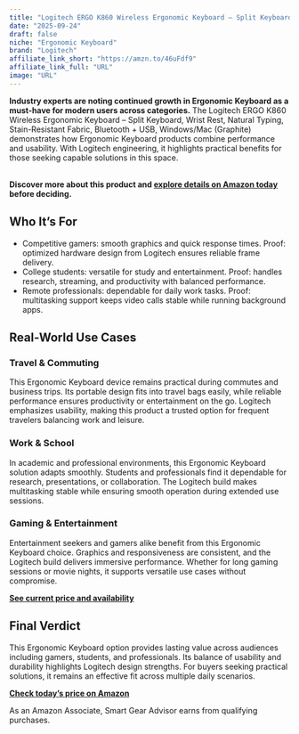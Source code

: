 ```yaml
---
title: "Logitech ERGO K860 Wireless Ergonomic Keyboard – Split Keyboard, Wrist Rest, Natural Typing, Stain-Resistant Fabric, Bluetooth + USB, Windows/Mac (Graphite)"
date: "2025-09-24"
draft: false
niche: "Ergonomic Keyboard"
brand: "Logitech"
affiliate_link_short: "https://amzn.to/46uFdf9"
affiliate_link_full: "URL"
image: "URL"
---
```


<p><strong>Industry experts are noting continued growth in Ergonomic Keyboard as a must-have for modern users across categories.</strong> The Logitech ERGO K860 Wireless Ergonomic Keyboard – Split Keyboard, Wrist Rest, Natural Typing, Stain-Resistant Fabric, Bluetooth + USB, Windows/Mac (Graphite) demonstrates how Ergonomic Keyboard products combine performance and usability. With Logitech engineering, it highlights practical benefits for those seeking capable solutions in this space.</p>
<br>
<strong>Discover more about this product and <a href="https://amzn.to/46uFdf9" rel="nofollow sponsored">explore details on Amazon today</a> before deciding.</strong>
<br>

<h2>Who It’s For</h2>
<ul>
  <li>Competitive gamers: smooth graphics and quick response times. Proof: optimized hardware design from Logitech ensures reliable frame delivery.</li>
  <li>College students: versatile for study and entertainment. Proof: handles research, streaming, and productivity with balanced performance.</li>
  <li>Remote professionals: dependable for daily work tasks. Proof: multitasking support keeps video calls stable while running background apps.</li>
</ul>

<h2>Real-World Use Cases</h2>

<h3>Travel & Commuting</h3>
<p>This Ergonomic Keyboard device remains practical during commutes and business trips. Its portable design fits into travel bags easily, while reliable performance ensures productivity or entertainment on the go. Logitech emphasizes usability, making this product a trusted option for frequent travelers balancing work and leisure.</p>

<h3>Work & School</h3>
<p>In academic and professional environments, this Ergonomic Keyboard solution adapts smoothly. Students and professionals find it dependable for research, presentations, or collaboration. The Logitech build makes multitasking stable while ensuring smooth operation during extended use sessions.</p>

<h3>Gaming & Entertainment</h3>
<p>Entertainment seekers and gamers alike benefit from this Ergonomic Keyboard choice. Graphics and responsiveness are consistent, and the Logitech build delivers immersive performance. Whether for long gaming sessions or movie nights, it supports versatile use cases without compromise.</p>

<p><strong><a href="https://amzn.to/46uFdf9" rel="nofollow sponsored">See current price and availability</a></strong></p>

<h2>Final Verdict</h2>
<p>This Ergonomic Keyboard option provides lasting value across audiences including gamers, students, and professionals. Its balance of usability and durability highlights Logitech design strengths. For buyers seeking practical solutions, it remains an effective fit across multiple daily scenarios.</p>

<p><strong><a href="https://amzn.to/46uFdf9" rel="nofollow sponsored">Check today’s price on Amazon</a></strong></p>

<p>As an Amazon Associate, Smart Gear Advisor earns from qualifying purchases.</p>
